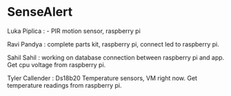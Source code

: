 # SenseAlert

Luka Piplica : - PIR motion sensor, raspberry pi

Ravi Pandya : complete parts kit, raspberry pi, connect led to raspberry pi.

Sahil Sahil : working on database connection between raspberry pi and app. Get cpu voltage from raspberry pi.

Tyler Callender : Ds18b20 Temperature sensors, VM right now. Get temperature readings from raspberry pi.
